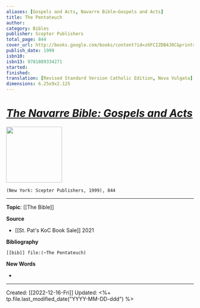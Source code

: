```yaml
---
aliases: [Gospels and Acts, Navarre Bible—Gospels and Acts]
title: The Pentateuch
author: 
category: Bibles
publisher: Scepter Publishers
total_page: 844
cover_url: http://books.google.com/books/content?id=z6FCIZDB4J8C&printsec=frontcover&img=1&zoom=1&edge=curl&source=gbs_api
publish_date: 1999
isbn10: 
isbn13: 9781889334271
started: 
finished: 
translation: [Revised Standard Version Catholic Edition, Nova Vulgata]
dimensions: 6.25x9x2.125
---
```

# *[The Navarre Bible: Gospels and Acts](https://scepterpublishers.org/products/the-navarre-bible-gospels-and-acts)*

<img src="https://cdn.shopify.com/s/files/1/1193/5190/products/scepter-1059_2000x.jpg?v=1594193322" width=150>

`(New York: Scepter Publishers, 1999), 844`

--- 
**Topic**: [[The Bible]]

**Source**
- [[St. Pat's KoC Book Sale]] 2021


**Bibliography**

```query
[[bib]] file:(~The Pentateuch)
```
 

**New Words**

- 

---
Created: [[2022-12-16-Fri]]
Updated: <%+ tp.file.last_modified_date("YYYY-MM-DD-ddd") %>

